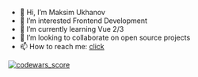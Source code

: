 - 👋 Hi, I’m Maksim Ukhanov
- 👀 I’m interested Frontend Development
- 🌱 I’m currently learning Vue 2/3
- 💞️ I’m looking to collaborate on open source projects
- 📫 How to reach me: [click](https://t.me/CultureCat89)

<div><a href='https://www.codewars.com/users/CultureCat89'><img src ='https://www.codewars.com/users/CultureCat89/badges/large' alt="codewars_score"/></a></div>

<!---
CultureCat89/CultureCat89 is a ✨ special ✨ repository because its `README.md` (this file) appears on your GitHub profile.
You can click the Preview link to take a look at your changes.
--->
